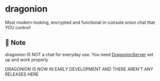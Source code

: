 # dragonion
Most modern-looking, encrypted and functional in-console onion chat that YOU control! 

## 📝 Note
dragonion IS NOT a chat for everyday use. You need [DragonionServer](https://github.com/BarsTiger/DragonionServer)
set up and work properly

DRAGONION IS NOW IN EARLY DEVELOPMENT AND THERE AREN'T ANY RELEASES HERE
